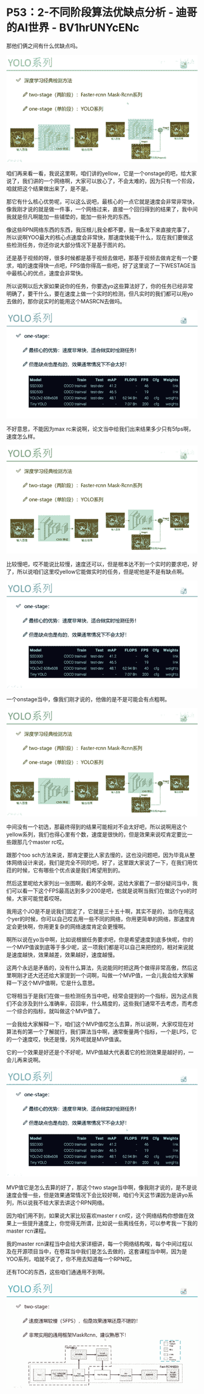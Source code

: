 # P53：2-不同阶段算法优缺点分析 - 迪哥的AI世界 - BV1hrUNYcENc

那他们俩之间有什么优缺点吗。

![](img/b5aec6641c5f5dafc54b01bf1766879d_1.png)

咱们再来看一看，我说这里啊，咱们讲的yellow，它是一个onstage的吧，给大家说了，我们讲的一个网络啊，大家可以放心了，不会太难的，因为只有一个阶段，咱就把这个结果做出来了，是不是。

那它有什么核心优势呢，可以这么说吧，最核心的一点它就是速度会非常非常快，像我刚才说的就是做一件事，一个网络过来，直接一个回归得到的结果了，我中间我就是但凡啊能加一些铺垫的，能加一些补充的东西。

像这些RPN网络东西的东西，我压根儿我全都不要，我一条龙下来直接完事了，所以说啊YOO最大的核心点速度会非常快，那速度快能干什么，现在我们要做这些检测任务，你还你说大部分情况下是基于图片的。

还是基于视频的呀，很多时候都是基于视频去做吧，那基于视频去做肯定有一个要求，咱的速度得快一点吧，FPS值你得高一些吧，好了这里说了一下WESTAGE当中最核心的优点，速度会非常快。

所以说啊以后大家如果说你的任务，你要选yo这些算法好了，你的任务已经非常明确了，要干什么，要在速度上做一个实时的检测，但凡实时的我们都可以用yo去做的，那你说实时的能用这个MASRCN去做吗。



![](img/b5aec6641c5f5dafc54b01bf1766879d_3.png)

不好意思，不能因为max rc来说啊，论文当中给我们出来结果多少只有5fps啊，速度怎么样。

![](img/b5aec6641c5f5dafc54b01bf1766879d_5.png)

比较慢吧，哎不能说比较慢，速度还可以，但是根本达不到一个实时的要求吧，好了，所以说咱们这里哎yellow它能做实时的任务，但是呢他是不是有缺点啊。



![](img/b5aec6641c5f5dafc54b01bf1766879d_7.png)

一个onstage当中，像我们刚才说的，他做的是不是可能会有点粗啊。

![](img/b5aec6641c5f5dafc54b01bf1766879d_9.png)

中间没有一个初选，那最终得到的结果可能相对不会太好吧，所以说啊用这个yellow系列，我们也得心里有个数，速度是很快的，但是效果来说哎肯定要比一些跟那几个master rc哎。

跟那个too sch方法来说，那肯定要比人家去慢的，这也没问题吧，因为毕竟从整体网络设计来说，我们是完全不同的吧，好了，这里跟大家说了一下，在我们用优菈的时候，它有哪些个优点诶是我们希望用到的。

然后这里呢给大家列出一张图啊，截的不全啊，这给大家截了一部分疑问当中，我们可以看一下这个FPS最高达到多少200是吧，也就是说啊当我们在做这个yo的时候，大家可能觉着哎呀。

我用这个JO是不是说我们固定了，它就是三十五十啊，其实不是的，当你在用这个yer的时候，你可以自己哎去用一些不同的网络，你用更简单的网络，那速度肯定会更快啊，你用更复杂的网络速度肯定会更慢啊。

啊所以说在yo当中啊，比如说根据任务要求吧，你是希望速度到底多快呢，你的一个MVP值诶到底等于多少呢，这一项我们都是可以自己来把控的，相对来说就是速度越快，效果越差，效果越好，速度越慢。

这两个永远是矛盾的，没有什么算法，先说能同时把这两个做得非常高傲，然后这里啊刚才还大还还给大家提到一个词啊，叫做一个MVP值，一会儿我会给大家解释一下这个MVP值啊，它是什么意思。

它呀相当于是我们在做一些检测任务当中吧，经常会提到的一个指标，因为这点我们不会涉及到什么准确率，召回率，什么精度的，这些我们通常不去考虑，而考虑一个综合的指标，就叫做这个MVP值了。

一会我给大家解释一下，咱们这个MVP值哎怎么去算，所以说啊，大家哎现在对算法有的第一个了解就行，我们算法当中啊，通常衡量两个指标，一个是LPS，它的一个速度哎，快还是慢，另外呢就是MVP值诶。

它的一个效果是好还是个不好呢，MVP值越大代表着它的检测效果是越好的，一会儿再来说啊。

![](img/b5aec6641c5f5dafc54b01bf1766879d_11.png)

MVP值它是怎么去算的好了，那这个two stage当中啊，像我刚才说的，是不是说速度会慢一些，但是效果通常情况下会比较好啊，咱们今天这节课因为是讲yo系列，所以说我不给大家去讲这个RPN网络。

因为咱们用不到，如果说大家比较喜欢master r cn哎，这个网络结构你想做在效果上一些提升速度上，你觉得无所谓，比如说一些离线任务，可以参考我一下我的master rcn课程。

我的master rcn课程当中会给大家详细讲，每一个网络结构唉，每个中间过程以及在开源项目当中，在卷耳当中我们是怎么去做的，这套课程当中啊，因为是YOO系列，咱就不说了，你不用去知道每一个RPN哎。

还有TOC的东西，这些咱们通通用不到啊。

![](img/b5aec6641c5f5dafc54b01bf1766879d_13.png)
